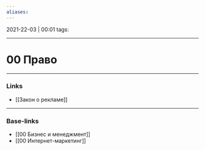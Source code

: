 ```yaml
---
aliases:
---
```

2021-22-03 | 00:01
tags: 
___

# 00 Право


___
### Links
- [[Закон о рекламе]]

___
### Base-links
- [[00 Бизнес и менеджмент]]
- [[00 Интернет-маркетинг]]

